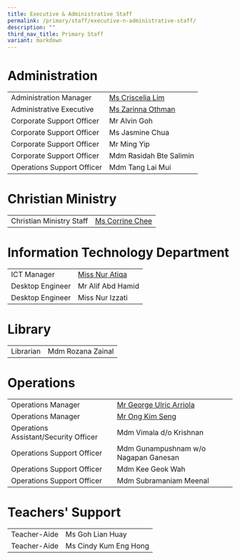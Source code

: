 ```yaml
---
title: Executive & Administrative Staff
permalink: /primary/staff/executive-n-administrative-staff/
description: ""
third_nav_title: Primary Staff
variant: markdown
---
```

# Administration

|||
| -------- | -------- |
|Administration Manager| [Ms Criscelia Lim](mailto:criscelia_lim@schools.gov.sg)
|Administrative Executive| [Ms Zarinna Othman](mailto:zarinna_othman@schools.gov.sg)
|Corporate Support Officer|Mr Alvin Goh
|Corporate Support Officer|Ms Jasmine Chua
|Corporate Support Officer|Mr Ming Yip
|Corporate Support Officer|Mdm Rasidah Bte Salimin
|Operations Support Officer|Mdm Tang Lai Mui


# Christian Ministry


|  | |
| -------- | -------- | 
|Christian Ministry Staff|[Ms Corrine Chee](mailto:corrine_chee@mgs.sch.edu.sg)|



# Information Technology Department


|||
| -------- | -------- |
|ICT Manager| [Miss Nur Atiqa](mailto:nur_atiqa_harun@schools.gov.sg)|
|Desktop Engineer|Mr Alif Abd Hamid
|Desktop Engineer|Miss Nur Izzati

# Library

|||
| -------- | -------- |
|Librarian| Mdm Rozana Zainal

# Operations

|||
| -------- | -------- |
|Operations Manager|[Mr George Ulric Arriola](mailto:George_Ulric_Arriola@schools.gov.sg)
|Operations Manager|[Mr Ong Kim Seng](mailto:Ong_Kim_Seng@schools.gov.sg)
|Operations Assistant/Security Officer|Mdm Vimala d/o Krishnan
|Operations Support Officer|Mdm Gunampushnam w/o Nagapan Ganesan
|Operations Support Officer|Mdm Kee Geok Wah
|Operations Support Officer|Mdm Subramaniam Meenal

# Teachers' Support

|||
| -------- | -------- |
|Teacher-Aide| Ms Goh Lian Huay
|Teacher-Aide| Ms Cindy Kum Eng Hong